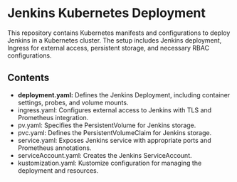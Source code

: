 # Jenkins Kubernetes Deployment
This repository contains Kubernetes manifests and configurations to deploy Jenkins in a Kubernetes cluster. The setup includes Jenkins deployment, Ingress for external access, persistent storage, and necessary RBAC configurations.
## Contents
* <b>deployment.yaml:</b> Defines the Jenkins Deployment, including container settings, probes, and volume mounts.
* ingress.yaml: Configures external access to Jenkins with TLS and Prometheus integration.
* pv.yaml: Specifies the PersistentVolume for Jenkins storage.
* pvc.yaml: Defines the PersistentVolumeClaim for Jenkins storage.
* service.yaml: Exposes Jenkins service with appropriate ports and Prometheus annotations.
* serviceAccount.yaml: Creates the Jenkins ServiceAccount.
* kustomization.yaml: Kustomize configuration for managing the deployment and resources.
